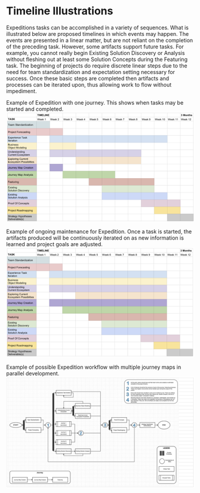 # Timeline Illustrations

Expeditions tasks can be accomplished in a variety of sequences. What is illustrated below are proposed timelines in which events may happen. The events are presented in a linear matter, but are not reliant on the completion of the preceding task. However, some artifacts support future tasks. For example, you cannot really begin Existing Solution Discovery or Analysis without fleshing out at least some Solution Concepts during the Featuring task. The beginning of projects do require discrete linear steps due to the need for team standardization and expectation setting necessary for success. Once these basic steps are completed then artifacts and processes can be iterated upon, thus allowing work to flow without impediment.

Example of Expedition with one journey. This shows when tasks may be started and completed.
![alt text](./Assets/Timelines/Timeline-Creation.png "Creation")

Example of ongoing maintenance for Expedition. Once a task is started, the artifacts produced will be continuously iterated on as new information is learned and project goals are adjusted.
![alt text](./Assets/Timelines/Timeline-Ongoing.png "Ongoing")

Example of possible Expedition workflow with multiple journey maps in parallel development.
![alt text](./Assets/Timelines/Flow-Chart.png "Flowchart")